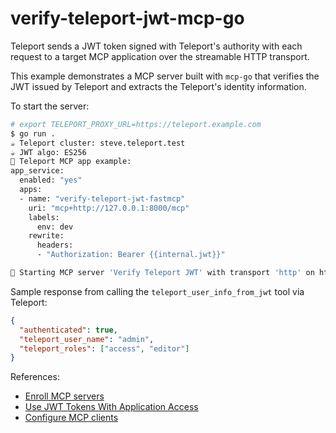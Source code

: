 # verify-teleport-jwt-mcp-go

Teleport sends a JWT token signed with Teleport's authority with each request
to a target MCP application over the streamable HTTP transport.

This example demonstrates a MCP server built with `mcp-go` that verifies the
JWT issued by Teleport and extracts the Teleport's identity information.

To start the server:
```bash
# export TELEPORT_PROXY_URL=https://teleport.example.com
$ go run .
☕ Teleport cluster: steve.teleport.test
☕ JWT algo: ES256
🚀 Teleport MCP app example:
app_service:
  enabled: "yes"
  apps:
  - name: "verify-teleport-jwt-fastmcp"
    uri: "mcp+http://127.0.0.1:8000/mcp"
    labels:
      env: dev
    rewrite:
      headers:
	  - "Authorization: Bearer {{internal.jwt}}"

🏁 Starting MCP server 'Verify Teleport JWT' with transport 'http' on http://127.0.0.1:8000/mcp
```

Sample response from calling the `teleport_user_info_from_jwt` tool via
Teleport:
```json
{
  "authenticated": true,
  "teleport_user_name": "admin",
  "teleport_roles": ["access", "editor"]
}
```

References:
- [Enroll MCP servers](https://goteleport.com/docs/enroll-resources/mcp-access/)
- [Use JWT Tokens With Application Access](https://goteleport.com/docs/enroll-resources/application-access/jwt/introduction/)
- [Configure MCP clients](https://goteleport.com/docs/connect-your-client/model-context-protocol/mcp-access/)
